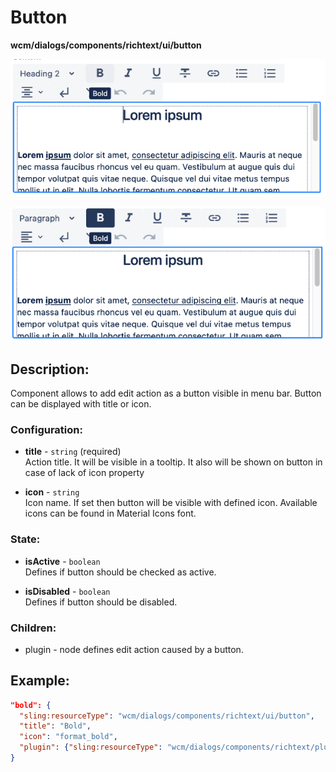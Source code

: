 # Button
**wcm/dialogs/components/richtext/ui/button**

![Button](button1.png)

![Button](button2.png)

## Description:

Component allows to add edit action as a button visible in menu bar. Button can be displayed with title or icon.

### Configuration:

-   **title** -  `string` (required)  
    Action title. It will be visible in a tooltip. It also will be shown on button in case of lack of icon property
    
-   **icon** - `string`  
    Icon name. If set then button will be visible with defined icon. Available icons can be found in Material Icons font.
    

### State:

-   **isActive** - `boolean`  
    Defines if button should be checked as active.
    
-   **isDisabled** - `boolean`  
    Defines if button should be disabled.
    

### Children:

-   plugin - node defines edit action caused by a button.
    

## Example:

```json
"bold": {
  "sling:resourceType": "wcm/dialogs/components/richtext/ui/button",
  "title": "Bold",
  "icon": "format_bold",
  "plugin": {"sling:resourceType": "wcm/dialogs/components/richtext/plugin/bold"}
}
```